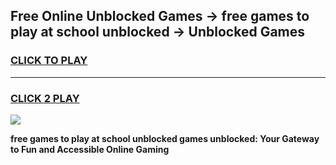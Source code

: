 
## Free Online Unblocked Games → free games to play at school unblocked → Unblocked Games
<h3>
<a href="https://premium.freeplayer.one?title=free_games_to_play_at_school_unblocked&ref=21F">CLICK TO PLAY</a></h3>
<hr>

<h3>
<a href="https://premium.freeplayer.one?title=free_games_to_play_at_school_unblocked&ref=21F">CLICK 2 PLAY</a>
  
</h3>

<a href="https://premium.freeplayer.one?title=free_games_to_play_at_school_unblocked&ref=21F/"><img src="https://clearcache.store/games.png"></a>


**free games to play at school unblocked games unblocked: Your Gateway to Fun and Accessible Online Gaming**
